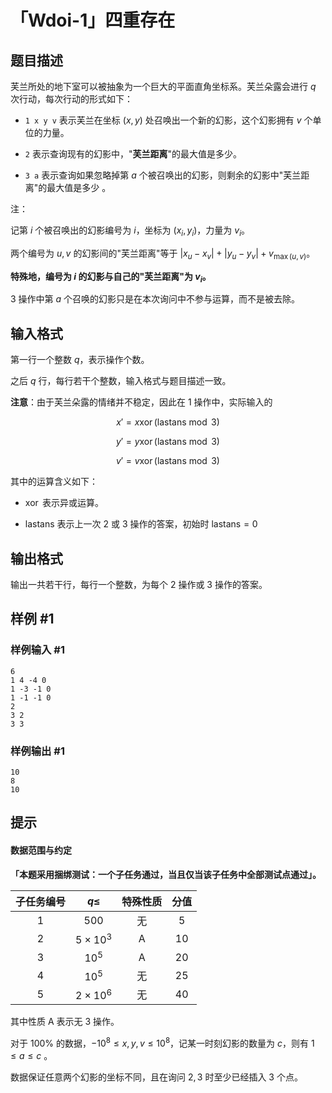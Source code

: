 # 「Wdoi-1」四重存在

## 题目描述

芙兰所处的地下室可以被抽象为一个巨大的平面直角坐标系。芙兰朵露会进行 $q$ 次行动，每次行动的形式如下：  

- `1 x y v` 表示芙兰在坐标 $(x,y)$ 处召唤出一个新的幻影，这个幻影拥有 $v$ 个单位的力量。  

- `2` 表示查询现有的幻影中，"**芙兰距离**"的最大值是多少。  

- `3 a` 表示查询如果忽略掉第 $a$ 个被召唤出的幻影，则剩余的幻影中"芙兰距离"的最大值是多少 。

注： 

记第 $i$ 个被召唤出的幻影编号为 $i$，坐标为 $(x_i,y_i)$，力量为 $v_i$。  

两个编号为 $u,v$ 的幻影间的"芙兰距离"等于 $|x_u-x_v|+|y_u-y_v|+v_{\max(u,v)}$。

**特殊地，编号为 $i$ 的幻影与自己的"芙兰距离"为 $v_i$。**  

$3$ 操作中第 $a$ 个召唤的幻影只是在本次询问中不参与运算，而不是被去除。

## 输入格式

第一行一个整数 $q$，表示操作个数。  

之后 $q$ 行，每行若干个整数，输入格式与题目描述一致。 

**注意**：由于芙兰朵露的情绪并不稳定，因此在 $1$ 操作中，实际输入的 

$$x'=x \operatorname{ xor } (\text{lastans} \bmod 3)$$

$$y'=y \operatorname{ xor } (\text{lastans} \bmod 3)$$

$$v'=v \operatorname{ xor } (\text{lastans} \bmod 3)$$   

其中的运算含义如下：

- $\operatorname{xor}$ 表示异或运算。

- $\text{lastans}$ 表示上一次 $2$ 或 $3$ 操作的答案，初始时 $\text{lastans}=0$ 

## 输出格式

输出一共若干行，每行一个整数，为每个 $2$ 操作或 $3$ 操作的答案。

## 样例 #1

### 样例输入 #1
```
6
1 4 -4 0
1 -3 -1 0
1 -1 -1 0
2
3 2
3 3
```

### 样例输出 #1

```
10
8
10
```

## 提示

#### 数据范围与约定

**「本题采用捆绑测试：一个子任务通过，当且仅当该子任务中全部测试点通过」。**

| 子任务编号 | $q \le$ | 特殊性质 | 分值 |
| :----------: | :-------: | :--------: | :---: |
| $1$ | $500$ | 无 | $5$ |
| $2$ | $5 \times 10^3$ | A | $10$ |
| $3$ | $10^5$ | A | $20$ |
| $4$ | $10^5$ | 无 | $25$ |
| $5$ | $2 \times 10^6$ | 无 | $40$ |

其中性质 A 表示无 3 操作。

对于 $100\%$ 的数据，$-10^8 \le x,y,v \le 10^8$，记某一时刻幻影的数量为 $c$，则有 $1 \le a \le c$ 。

数据保证任意两个幻影的坐标不同，且在询问 $2,3$ 时至少已经插入 $3$ 个点。
